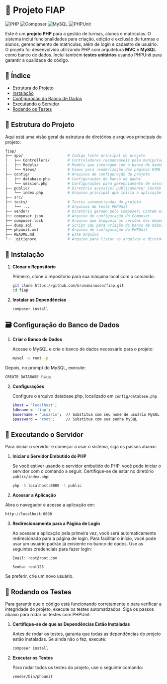 # 🚀 Projeto FIAP

![PHP](https://img.shields.io/badge/PHP-777BB4?style=for-the-badge&logo=php&logoColor=white)
![Composer](https://img.shields.io/badge/Composer-000000?style=for-the-badge&logo=composer&logoColor=white)
![MySQL](https://img.shields.io/badge/MySQL-4479A1?style=for-the-badge&logo=mysql&logoColor=white)
![PHPUnit](https://img.shields.io/badge/PHPUnit-000000?style=for-the-badge&logo=phpunit&logoColor=white)

Este é um **projeto PHP** para a gestão de turmas, alunos e matrículas. O sistema inclui funcionalidades para criação, edição e exclusão de turmas e alunos, gerenciamento de matrículas, além de login e cadastro de usuário. O projeto foi desenvolvido utilizando PHP com arquitetura **MVC** e **MySQL** como banco de dados. Inclui também **testes unitários** usando PHPUnit para garantir a qualidade do código.

## 📑 Índice

- [Estrutura do Projeto](#estrutura-do-projeto)
- [Instalação](#instalação)
- [Configuração do Banco de Dados](#configuração-do-banco-de-dados)
- [Executando o Servidor](#executando-o-servidor)
- [Rodando os Testes](#rodando-os-testes)

## 📁 Estrutura do Projeto

Aqui está uma visão geral da estrutura de diretórios e arquivos principais do projeto:

```bash
fiap/
├── app/                    # Código fonte principal do projeto
│   ├── Controllers/        # Controladores responsáveis pela manipulação das requisições
│   ├── Models/             # Models que interagem com o banco de dados
│   └── Views/              # Views para renderização das páginas HTML
├── config/                 # Arquivos de configuração do projeto
│   ├── database.php        # Configurações do banco de dados
│   └── session.php         # Configurações para gerenciamento de sessões
├── public/                 # Diretório acessível publicamente; Contém o ponto de entrada da aplicação
│   └── index.php           # Arquivo principal que inicia a aplicação│
├── src/                    
├── tests/                  # Testes automatizados do projeto
│   └── ...                 # Arquivos de teste PHPUnit
├── vendor/                 # Diretório gerado pelo Composer; Contém as dependências do projeto
├── composer.json           # Arquivo de configuração do Composer
├── composer.lock           # Arquivo que bloqueia as versões das dependências do Composer
├── dump.sql                # Script SQL para criação do banco de dados e inserção de dados iniciais
├── phpunit.xml             # Arquivo de configuração do PHPUnit
├── README.md               # Este arquivo
└── .gitignore              # Arquivo para listar os arquivos e diretórios a serem ignorados pelo Git
```

## 🔧 Instalação

1. **Clonar o Repositório**

   Primeiro, clone o repositório para sua máquina local com o comando:

   ```bash
   git clone https://github.com/brunaminusso/fiap.git
   cd fiap

1. **Instalar as Dependências**
   ```bash
   composer install

## 🗃️ Configuração do Banco de Dados

1. **Criar o Banco de Dados**

   Acesse o MySQL e crie o banco de dados necessário para o projeto:

   ```bash
   mysql -u root -p

Depois, no prompt do MySQL, execute:

   ```bash
   CREATE DATABASE fiap;
   ```   

2. **Configurações**

    Configure o arquivo database.php, localizado em `config/database.php`

   ```bash
   $host = 'localhost';
   $dbname = 'fiap';
   $username = 'usuario';  // Substitua com seu nome de usuário MySQL
   $password = 'root';     // Substitua com sua senha MySQL
   ``` 

## 🚀 Executando o Servidor

Para iniciar o servidor e começar a usar o sistema, siga os passos abaixo:

1. **Iniciar o Servidor Embutido do PHP**

    Se você estiver usando o servidor embutido do PHP, você pode iniciar o servidor com o comando a seguir. Certifique-se de estar no diretório `public/index.php`:

   ```bash
   php -S localhost:8000 -t public
   ``` 

2. **Acessar a Aplicação**

Abra o navegador e acesse a aplicação em:

```bash
http://localhost:8000
``` 

3. **Redirecionamento para a Página de Login**

    Ao acessar a aplicação pela primeira vez, você será automaticamente redirecionado para a página de login. Para facilitar o início, você pode usar um usuário padrão já existente no banco de dados. Use as seguintes credenciais para fazer login:

    `Email: root@root.com`

    `Senha: root123`

Se preferir, crie um novo usuário.

## 🧪 Rodando os Testes

Para garantir que o código está funcionando corretamente e para verificar a integridade do projeto, execute os testes automatizados. Siga os passos abaixo para rodar os testes com PHPUnit:

1. **Certifique-se de que as Dependências Estão Instaladas**

   Antes de rodar os testes, garanta que todas as dependências do projeto estão instaladas. Se ainda não o fez, execute:

   ```bash
   composer install
   ```

2. **Executar os Testes**

    Para rodar todos os testes do projeto, use o seguinte comando:

   ```bash
   vendor/bin/phpunit
   ```

